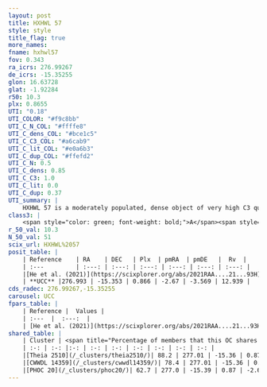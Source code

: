 ```yaml
---
layout: post
title: HXHWL 57
style: style
title_flag: true
more_names: 
fname: hxhwl57
fov: 0.343
ra_icrs: 276.99267
de_icrs: -15.35255
glon: 16.63728
glat: -1.92284
r50: 10.3
plx: 0.8655
UTI: "0.18"
UTI_COLOR: "#f9c8bb"
UTI_C_N_COL: "#ffffe8"
UTI_C_dens_COL: "#bce1c5"
UTI_C_C3_COL: "#a6cab9"
UTI_C_lit_COL: "#e0a6b3"
UTI_C_dup_COL: "#ffefd2"
UTI_C_N: 0.5
UTI_C_dens: 0.85
UTI_C_C3: 1.0
UTI_C_lit: 0.0
UTI_C_dup: 0.37
UTI_summary: |
    HXHWL 57 is a moderately populated, dense object of very high C3 quality. It is rarely studied in the literature.<br><br><span style="color: #99180f; font-weight: bold;">Warning: </span>This is possibly a duplicated object, which shares a significant percentage of members with at least one previously reported entry.
class3: |
    <span style="color: green; font-weight: bold;">A</span><span style="color: green; font-weight: bold;">A</span>
r_50_val: 10.3
N_50_val: 51
scix_url: HXHWL%2057
posit_table: |
    | Reference    | RA    | DEC   | Plx  | pmRA  | pmDE   |  Rv  |
    | :---         | :---: | :---: | :---: | :---: | :---: | :---: |
    |[He et al. (2021)](https://scixplorer.org/abs/2021RAA....21...93H) | 277.024 | -15.356 | 0.86 | -2.7 | -3.56 | -- |
    | **UCC** |276.993 | -15.353 | 0.866 | -2.67 | -3.569 | 12.939 | 
cds_radec: 276.99267,-15.35255
carousel: UCC
fpars_table: |
    | Reference |  Values |
    | :---  |  :---:  |
    | [He et al. (2021)](https://scixplorer.org/abs/2021RAA....21...93H) | `AG=0.7, m-M=10.1, logAge=8.48, Z=0.028` |
shared_table: |
    | Cluster | <span title="Percentage of members that this OC shares with the ones listed">%</span>   | RA   | DEC   | Plx   | pmRA  | pmDE  | Rv | UTI |
    | :-: | :-: |:-: | :-: | :-: | :-: | :-: | :-: | :-: |
    |[Theia 2510](/_clusters/theia2510/)| 88.2 | 277.01 | -15.36 | 0.87 | -2.66 | -3.57 | 12.94 |0.0 |
    |[CWWDL 14359](/_clusters/cwwdl14359/)| 78.4 | 277.01 | -15.36 | 0.87 | -2.67 | -3.59 | 16.41 |0.02 |
    |[PHOC 20](/_clusters/phoc20/)| 62.7 | 277.0 | -15.39 | 0.87 | -2.67 | -3.59 | 16.41 |0.43 |
---
```

